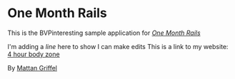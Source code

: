 # One Month Rails

This is the BVPinteresting sample application for 
[*One Month Rails*](http://onemonthrails.com)

I'm adding a *line* here to show I can make edits
This is a link to my website: [4 hour body zone](http://4hourbodyzone.com)

By [Mattan Griffel](http://mattangriffel.com)